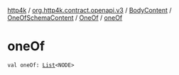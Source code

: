 [http4k](../../../../index.md) / [org.http4k.contract.openapi.v3](../../../index.md) / [BodyContent](../../index.md) / [OneOfSchemaContent](../index.md) / [OneOf](index.md) / [oneOf](./one-of.md)

# oneOf

`val oneOf: `[`List`](https://kotlinlang.org/api/latest/jvm/stdlib/kotlin.collections/-list/index.html)`<NODE>`
